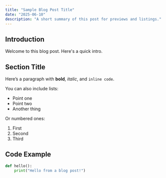```yaml
---
title: "Sample Blog Post Title"
date: "2025-06-10"
description: "A short summary of this post for previews and listings."
---
```


## Introduction

Welcome to this blog post. Here's a quick intro.

## Section Title

Here’s a paragraph with **bold**, *italic*, and `inline code`.

You can also include lists:

- Point one
- Point two
- Another thing

Or numbered ones:

1. First
2. Second
3. Third


## Code Example

```python
def hello():
    print("Hello from a blog post!")
```
